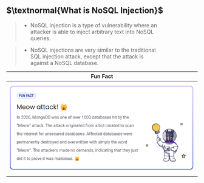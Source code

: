## $\textnormal{What is NoSQL Injection}$

> - NoSQL injection is a type of vulnerability where an <br />
    attacker is able to inject arbitrary text into NoSQL <br />
    queries.

> - NoSQL injections are very similar to the traditional <br />
    SQL injection attack, except that the attack is <br />
    against a NoSQL database.

| Fun Fact |
| -------- |
| ![meow-attack](./images/01-fun-fact-meow-attack.png) |

<br />
